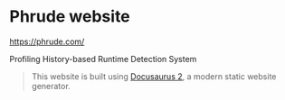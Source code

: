 # Phrude website

<https://phrude.com/>

Profiling History-based Runtime Detection System

> This website is built using [Docusaurus 2](https://docusaurus.io/), a modern static website generator.
